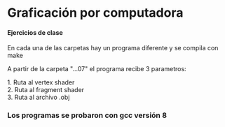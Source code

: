 # Graficación por computadora

<h4>Ejercicios de clase</h4>

<p>En cada una de las carpetas hay un programa diferente y se compila con make</p>
<p>A partir de la carpeta "...07" el programa recibe 3 parametros:</p>
	1. Ruta al vertex shader<br>
	2. Ruta al fragment shader<br>
	3. Ruta al archivo .obj<br>

<h3>Los programas se probaron con gcc versión 8</h3>
